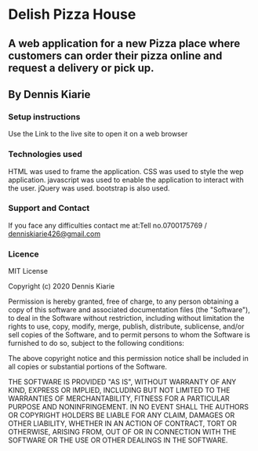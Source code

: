 # Delish Pizza House

## A web application for a new Pizza place where customers can order their pizza online and request a delivery or pick up.

## By Dennis Kiarie

### Setup instructions
Use the Link to the live site to open it on a web browser

### Technologies used
HTML was used to frame the application.
CSS was used to style the wep application.
javascript was used to enable the application to interact with the user.
jQuery was used.
bootstrap is also used.

### Support and Contact
If you face any difficulties contact me at:Tell no.0700175769 /  denniskiarie426@gmail.com

### Licence
MIT License

Copyright (c) 2020 Dennis Kiarie

Permission is hereby granted, free of charge, to any person obtaining a copy
of this software and associated documentation files (the "Software"), to deal
in the Software without restriction, including without limitation the rights
to use, copy, modify, merge, publish, distribute, sublicense, and/or sell
copies of the Software, and to permit persons to whom the Software is
furnished to do so, subject to the following conditions:

The above copyright notice and this permission notice shall be included in all
copies or substantial portions of the Software.

THE SOFTWARE IS PROVIDED "AS IS", WITHOUT WARRANTY OF ANY KIND, EXPRESS OR
IMPLIED, INCLUDING BUT NOT LIMITED TO THE WARRANTIES OF MERCHANTABILITY,
FITNESS FOR A PARTICULAR PURPOSE AND NONINFRINGEMENT. IN NO EVENT SHALL THE
AUTHORS OR COPYRIGHT HOLDERS BE LIABLE FOR ANY CLAIM, DAMAGES OR OTHER
LIABILITY, WHETHER IN AN ACTION OF CONTRACT, TORT OR OTHERWISE, ARISING FROM,
OUT OF OR IN CONNECTION WITH THE SOFTWARE OR THE USE OR OTHER DEALINGS IN THE
SOFTWARE.
